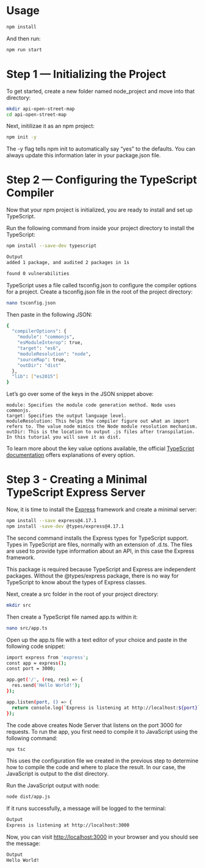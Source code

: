 # Usage

```bash
npm install
```

And then run:

```bash
npm run start
```


# Step 1 — Initializing the Project

To get started, create a new folder named node_project and move into that directory:

```bash
mkdir api-open-street-map
cd api-open-street-map
```

Next, initilizae it as an npm project:

```bash
npm init -y
```
The -y flag tells npm init to automatically say “yes” to the defaults. You can always update this information later in your package.json file.


# Step 2 — Configuring the TypeScript Compiler

Now that your npm project is initialized, you are ready to install and set up TypeScript.

Run the following command from inside your project directory to install the TypeScript:

```bash
npm install --save-dev typescript
```

```bash
Output
added 1 package, and audited 2 packages in 1s

found 0 vulnerabilities
```

TypeScript uses a file called tsconfig.json to configure the compiler options for a project. Create a tsconfig.json file in the root of the project directory:

```bash
nano tsconfig.json
```
Then paste in the following JSON:

```bash
{
  "compilerOptions": {
    "module": "commonjs",
    "esModuleInterop": true,
    "target": "es6",
    "moduleResolution": "node",
    "sourceMap": true,
    "outDir": "dist"
  },
  "lib": ["es2015"]
}
```

Let’s go over some of the keys in the JSON snippet above:

    module: Specifies the module code generation method. Node uses commonjs.
    target: Specifies the output language level.
    moduleResolution: This helps the compiler figure out what an import refers to. The value node mimics the Node module resolution mechanism.
    outDir: This is the location to output .js files after transpilation. In this tutorial you will save it as dist.

To learn more about the key value options available, the official [TypeScript documentation](https://www.typescriptlang.org/docs/handbook/compiler-options.html) offers explanations of every option.

# Step 3 - Creating a Minimal TypeScript Express Server

Now, it is time to install the [Express](https://expressjs.com/) framework and create a minimal server:

```bash
npm install --save express@4.17.1
npm install -save-dev @types/express@4.17.1
```

The second command installs the Express types for TypeScript support. Types in TypeScript are files, normally with an extension of .d.ts. The files are used to provide type information about an API, in this case the Express framework.

This package is required because TypeScript and Express are independent packages. Without the @types/express package, there is no way for TypeScript to know about the types of Express classes.

Next, create a src folder in the root of your project directory:

```bash
mkdir src
```
Then create a TypeScript file named app.ts within it:

```bash
nano src/app.ts
```
Open up the app.ts file with a text editor of your choice and paste in the following code snippet:

```bash
import express from 'express';
const app = express();
const port = 3000;

app.get('/', (req, res) => {
  res.send('Hello World!');
});

app.listen(port, () => {
  return console.log(`Express is listening at http://localhost:${port}`);
});
```

The code above creates Node Server that listens on the port 3000 for requests. To run the app, you first need to compile it to JavaScript using the following command:

```bash
npx tsc
```

This uses the configuration file we created in the previous step to determine how to compile the code and where to place the result. In our case, the JavaScript is output to the dist directory.

Run the JavaScript output with node:

```bash
node dist/app.js
```
If it runs successfully, a message will be logged to the terminal:

```bash
Output
Express is listening at http://localhost:3000
```

Now, you can visit [http://localhost:3000](http://localhost:3000) in your browser and you should see the message:

```bash
Output
Hello World!
```